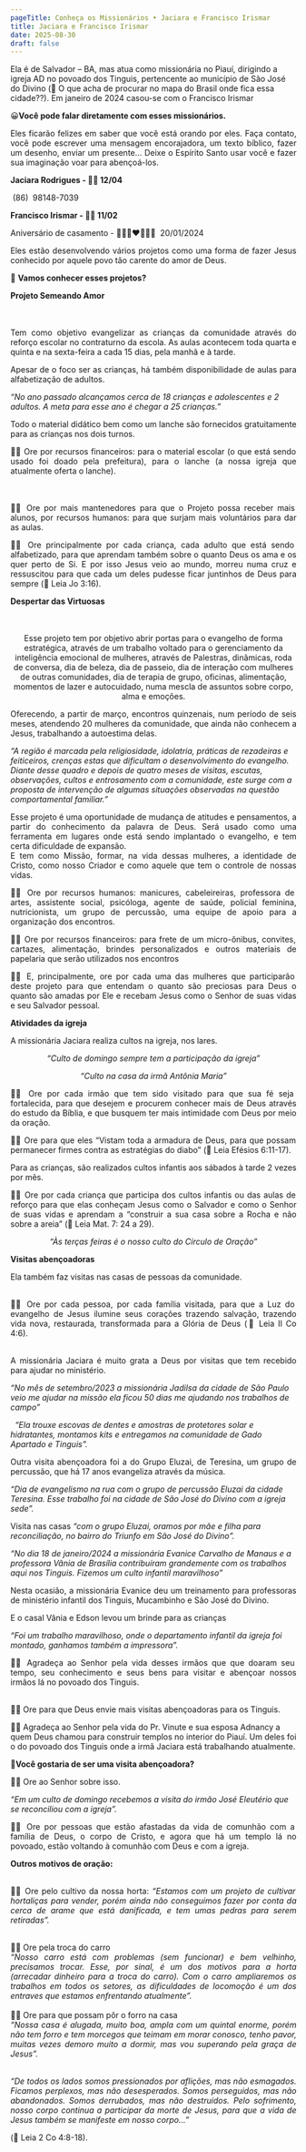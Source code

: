 ```yaml
---
pageTitle: Conheça os Missionários • Jaciara e Francisco Irismar
title: Jaciara e Francisco Irismar
date: 2025-08-30
draft: false
---
```

Ela é de Salvador – BA, mas atua como missionária no Piauí, dirigindo a igreja AD no povoado dos Tinguis, pertencente ao município de São José do Divino (🔎 O que acha de procurar no mapa do Brasil onde fica essa cidade??). Em janeiro de 2024 casou-se com o Francisco Irismar

<p style="text-align: justify">😀<strong>Você pode falar diretamente com esses missionários.</strong></p><p style="text-align: justify">Eles ficarão felizes em saber que você está orando por eles. Faça contato, você pode escrever uma mensagem encorajadora, um texto bíblico, fazer um desenho, enviar um presente... Deixe o Espírito Santo usar você e fazer sua imaginação voar para abençoá-los.</p><p style="text-align: justify"><strong>Jaciara Rodrigues - 🎂🥳 12/04</strong></p><p style="text-align: justify">&nbsp;(86)&nbsp; 98148-7039</p><p style="text-align: justify"><strong>Francisco Irismar - 🎂🥳 11/02</strong></p><p style="text-align: justify">Aniversário de casamento - 🤵🏽‍♂️❤️👰🏽‍♀️ ‍ 20/01/2024</p><p style="text-align: justify">Eles estão desenvolvendo vários projetos como uma forma de fazer Jesus conhecido por aquele povo tão carente do amor de Deus.</p><p style="text-align: justify">🙂 <strong>Vamos conhecer esses projetos?</strong></p>

**Projeto Semeando Amor**

<p style="text-align: justify"><br><br>Tem como objetivo evangelizar as crianças da comunidade através do reforço escolar no contraturno da escola. As aulas acontecem toda quarta e quinta e na sexta-feira a cada 15 dias, pela manhã e à tarde.</p><p style="text-align: justify">Apesar de o foco ser as crianças, há também disponibilidade de aulas para alfabetização de adultos.</p>

_“No ano passado alcançamos cerca de 18 crianças e adolescentes e 2 adultos. A meta para esse ano é chegar a 25 crianças.”_

<p style="text-align: justify">Todo o material didático bem como um lanche são fornecidos gratuitamente para as crianças nos dois turnos.</p><p style="text-align: justify">🙏🏽 Ore por recursos financeiros: para o material escolar (o que está sendo usado foi doado pela prefeitura), para o lanche (a nossa igreja que atualmente oferta o lanche).</p><p style="text-align: justify"><br><br>🙏🏽 Ore por mais mantenedores para que o Projeto possa receber mais alunos, por recursos humanos: para que surjam mais voluntários para dar as aulas.</p><p style="text-align: justify">🙏🏽 Ore principalmente por cada criança, cada adulto que está sendo alfabetizado, para que aprendam também sobre o quanto Deus os ama e os quer perto de Si. E por isso Jesus veio ao mundo, morreu numa cruz e ressuscitou para que cada um deles pudesse ficar juntinhos de Deus para sempre (📖 Leia Jo 3:16).</p><p style="text-align: justify"><strong>Despertar das Virtuosas</strong></p><p style="text-align: center"><br><br>Esse projeto tem por objetivo abrir portas para o evangelho de forma estratégica, através de um trabalho voltado para o gerenciamento da inteligência emocional de mulheres, através de Palestras, dinâmicas, roda de conversa, dia de beleza, dia de passeio, dia de interação com mulheres de outras comunidades, dia de terapia de grupo, oficinas, alimentação, momentos de lazer e autocuidado, numa mescla de assuntos sobre corpo, alma e emoções.<br></p><p style="text-align: justify">Oferecendo, a partir de março, encontros quinzenais, num período de seis meses, atendendo 20 mulheres da comunidade, que ainda não conhecem a Jesus, trabalhando a autoestima delas.</p>

_“A região é marcada pela religiosidade, idolatria, práticas de rezadeiras e feiticeiros, crenças estas que dificultam o desenvolvimento do evangelho.  
Diante desse quadro e depois de quatro meses de visitas, escutas, observações, cultos e entrosamento com a comunidade, este surge com a proposta de intervenção de algumas situações observadas na questão comportamental familiar.”_

<p style="text-align: justify">Esse projeto é uma oportunidade de mudança de atitudes e pensamentos, a partir do conhecimento da palavra de Deus. Será usado como uma ferramenta em lugares onde está sendo implantado o evangelho, e tem certa dificuldade de expansão.<br>E tem como Missão, formar, na vida dessas mulheres, a identidade de Cristo, como nosso Criador e como aquele que tem o controle de nossas vidas.</p><p style="text-align: justify">🙏🏽 Ore por recursos humanos: manicures, cabeleireiras, professora de artes, assistente social, psicóloga, agente de saúde, policial feminina, nutricionista, um grupo de percussão, uma equipe de apoio para a organização dos encontros.<br></p><p style="text-align: justify">🙏🏽 Ore por recursos financeiros: para frete de um micro-ônibus, convites, cartazes, alimentação, brindes personalizados e outros materiais de papelaria que serão utilizados nos encontros<br></p><p style="text-align: justify">🙏🏽 E, principalmente, ore por cada uma das mulheres que participarão deste projeto para que entendam o quanto são preciosas para Deus o quanto são amadas por Ele e recebam Jesus como o Senhor de suas vidas e seu Salvador pessoal.</p><p style="text-align: justify"><strong>Atividades da igreja</strong></p><p style="text-align: justify">A missionária Jaciara realiza cultos na igreja, nos lares.</p><p style="text-align: center"><em>“Culto de domingo sempre tem a participação da igreja”</em></p><p style="text-align: center"><em>“Culto na casa da irmã Antônia Maria”</em></p><p style="text-align: justify">🙏🏽 Ore por cada irmão que tem sido visitado para que sua fé seja fortalecida, para que desejem e procurem conhecer mais de Deus através do estudo da Bíblia, e que busquem ter mais intimidade com Deus por meio da oração.</p><p style="text-align: justify">🙏🏽 Ore para que eles “Vistam toda a armadura de Deus, para que possam permanecer firmes contra as estratégias do diabo” (📖 Leia Efésios 6:11-17).</p><p style="text-align: justify">Para as crianças, são realizados cultos infantis aos sábados à tarde 2 vezes por mês.</p><p style="text-align: justify">🙏🏽 Ore por cada criança que participa dos cultos infantis ou das aulas de reforço para que elas conheçam Jesus como o Salvador e como o Senhor de suas vidas e aprendam a “construir a sua casa sobre a Rocha e não sobre a areia” (📖 Leia Mat. 7: 24 a 29).</p><p style="text-align: center"><em>“Às terças feiras é o nosso culto do Círculo de Oração”</em></p><p style="text-align: justify"><strong>Visitas abençoadoras</strong></p><p style="text-align: justify">Ela também faz visitas nas casas de pessoas da comunidade.</p><p style="text-align: justify"><br>🙏🏽 Ore por cada pessoa, por cada família visitada, para que a Luz do evangelho de Jesus ilumine seus corações trazendo salvação, trazendo vida nova, restaurada, transformada para a Glória de Deus (📖 Leia II Co 4:6).</p><p style="text-align: justify"><br>A missionária Jaciara é muito grata a Deus por visitas que tem recebido para ajudar no ministério.</p>

_“No mês de setembro/2023 a missionária Jadilsa da cidade de São Paulo veio me ajudar na missão ela ficou 50 dias me ajudando nos trabalhos de campo”_

  _“Ela trouxe escovas de dentes e amostras de protetores solar e hidratantes, montamos kits e entregamos na comunidade de Gado Apartado e Tinguis”._

<p style="text-align: justify">Outra visita abençoadora foi a do Grupo Eluzai, de Teresina, um grupo de percussão, que há 17 anos evangeliza através da música.</p>

_“Dia de evangelismo na rua com o grupo de percussão Eluzai da cidade Teresina. Esse trabalho foi na cidade de São José do Divino com a igreja sede”._

Visita nas casas _“com o grupo Eluzai, oramos por mãe e filha para reconciliação, no bairro do Triunfo em São José do Divino”._ 

_“No dia 18 de janeiro/2024 a missionária Evanice Carvalho de Manaus e a professora Vânia de Brasília contribuíram grandemente com os trabalhos aqui nos Tinguis. Fizemos um culto infantil maravilhoso”_

<p style="text-align: justify">Nesta ocasião, a missionária Evanice deu um treinamento para professoras de ministério infantil dos Tinguis, Mucambinho e São José do Divino.</p><p style="text-align: justify">E o casal Vânia e Edson levou um brinde para as crianças</p>

_“Foi um trabalho maravilhoso, onde o departamento infantil da igreja foi montado, ganhamos também a impressora”._

<p style="text-align: justify">🙏🏽 Agradeça ao Senhor pela vida desses irmãos que que doaram seu tempo, seu conhecimento e seus bens para visitar e abençoar nossos irmãos lá no povoado dos Tinguis.</p><p style="text-align: justify"><br>🙏🏽 Ore para que Deus envie mais visitas abençoadoras para os Tinguis.</p>

🙏🏽 Agradeça ao Senhor pela vida do Pr. Vinute e sua esposa Adnancy a quem Deus chamou para construir templos no interior do Piauí. Um deles foi o do povoado dos Tinguis onde a irmã Jaciara está trabalhando atualmente.

🙂**Você gostaria de ser uma visita abençoadora?**

<p style="text-align: justify">🙏🏽 Ore ao Senhor sobre isso.</p>

_“Em um culto de domingo recebemos a visita do irmão José Eleutério que se reconciliou com a igreja”._

<p style="text-align: justify">🙏🏽 Ore por pessoas que estão afastadas da vida de comunhão com a família de Deus, o corpo de Cristo, e agora que há um templo lá no povoado, estão voltando à comunhão com Deus e com a igreja.</p><p style="text-align: justify"><strong>Outros motivos de oração:</strong></p><p style="text-align: justify"><br>🙏🏽 Ore pelo cultivo da nossa horta: <em>“Estamos com um projeto de cultivar hortaliças para vender, porém ainda não conseguimos fazer por conta da cerca de arame que está danificada, e tem umas pedras para serem retiradas”.</em></p><p style="text-align: justify"><br>🙏🏽 Ore pela troca do carro<br><em>“Nosso carro está com problemas (sem funcionar) e bem velhinho, precisamos trocar. Esse, por sinal, é um dos motivos para a horta (arrecadar dinheiro para a troca do carro). Com o carro ampliaremos os trabalhos em todos os setores, as dificuldades de locomoção é um dos entraves que estamos enfrentando atualmente”.</em><br><br>🙏🏽 Ore para que possam pôr o forro na casa<br><em>“Nossa casa é alugada, muito boa, ampla com um quintal enorme, porém não tem forro e tem morcegos que teimam em morar conosco, tenho pavor, muitas vezes demoro muito a dormir, mas vou superando pela graça de Jesus”.</em></p><p style="text-align: justify">&nbsp;<br><em>“De todos os lados somos pressionados por aflições, mas não esmagados. Ficamos perplexos, mas não desesperados. Somos perseguidos, mas não abandonados. Somos derrubados, mas não destruídos. Pelo sofrimento, nosso corpo continua a participar da morte de Jesus, para que a vida de Jesus também se manifeste em nosso corpo...”</em></p>

(📖 Leia 2 Co 4:8-18).